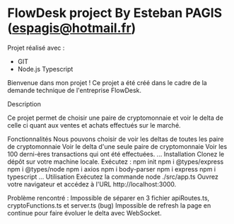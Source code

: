 # FlowDesk project By Esteban PAGIS (espagis@hotmail.fr)

Projet réalisé avec :

- GIT
- Node.js Typescript

Bienvenue dans mon projet ! Ce projet a été créé dans le cadre de la demande technique de l'entreprise FlowDesk.

Description

Ce projet permet de choisir une paire de cryptomonnaie et voir le delta de celle ci quant aux ventes et achats effectués sur le marché. 

Fonctionnalités
Nous pouvons choisir de voir les deltas de toutes les paire de cryptomonnaie
Voir le delta d'une seule paire de cryptomonnaie
Voir les 100 derni-ères transactions qui ont été effectuées.
...
Installation
Clonez le dépôt sur votre machine locale.
Exécutez :
npm init
npm i @types/express
npm i @types/node
npm i axios
npm i body-parser
npm i express
npm i typescript
...
Utilisation
Exécutez la commande node ./src/app.ts
Ouvrez votre navigateur et accédez à l'URL http://localhost:3000.

Problème rencontré : Impossible de séparer en 3 fichier apiRoutes.ts, cryptoFunctions.ts et server.ts (bug)
Impossible de refresh la page en continue pour faire évoluer le delta avec WebSocket.